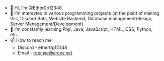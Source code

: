 - 👋 Hi, I’m @Ether0p12348
- 👀 I’m interested in various programming projects (at the point of making this, Discord Bots, Website Backend, Database management/design, Server Management/Development)
- 🌱 I’m constantly learning Php, Java, JavaScript, HTML, CSS, Python, etc.
- 📫 How to reach me:
  - Discord - ether0p12348
  - Email - robinse@arcey.net
